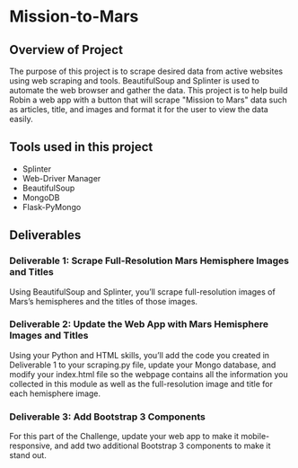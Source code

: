 # Mission-to-Mars

## Overview of Project
The purpose of this project is to scrape desired data from active websites using web scraping and tools. BeautifulSoup and Splinter is used to automate the web browser and gather the data. This project is to help build Robin a web app with a button that will scrape "Mission to Mars" data such as articles, title, and images and format it for the user to view the data easily.  

## Tools used in this project
- Splinter
- Web-Driver Manager
- BeautifulSoup
- MongoDB
- Flask-PyMongo

## Deliverables 

### Deliverable 1: Scrape Full-Resolution Mars Hemisphere Images and Titles
Using BeautifulSoup and Splinter, you’ll scrape full-resolution images of Mars’s hemispheres and the titles of those images.

### Deliverable 2: Update the Web App with Mars Hemisphere Images and Titles
Using your Python and HTML skills, you’ll add the code you created in Deliverable 1 to your scraping.py file, update your Mongo database, and modify your index.html file so the webpage contains all the information you collected in this module as well as the full-resolution image and title for each hemisphere image.

### Deliverable 3: Add Bootstrap 3 Components
For this part of the Challenge, update your web app to make it mobile-responsive, and add two additional Bootstrap 3 components to make it stand out.

